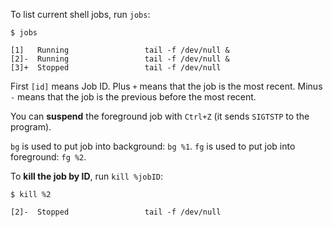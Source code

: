 To list current shell jobs, run `jobs`:

```shell
$ jobs

[1]   Running                 tail -f /dev/null &
[2]-  Running                 tail -f /dev/null &
[3]+  Stopped                 tail -f /dev/null
```

First `[id]` means Job ID.
Plus `+` means that the job is the most recent.
Minus `-` means that the job is the previous before the most recent.

You can **suspend** the foreground job with `Ctrl+Z` (it sends `SIGTSTP` to the program).

`bg` is used to put job into background: `bg %1`.
`fg` is used to put job into foreground: `fg %2`.

To **kill the job by ID**, run `kill %jobID`:

```shell
$ kill %2

[2]-  Stopped                 tail -f /dev/null
```

